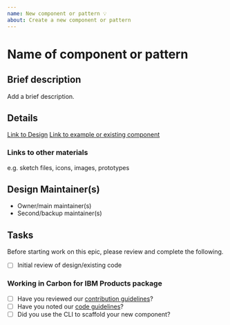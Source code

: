 ```yaml
---
name: New component or pattern 💡
about: Create a new component or pattern
---
```


# Name of component or pattern

## Brief description

Add a brief description.

## Details

[Link to Design]() [Link to example or existing component]()

### Links to other materials

e.g. sketch files, icons, images, prototypes

## Design Maintainer(s)

- Owner/main maintainer(s)
- Second/backup maintainer(s)

## Tasks

Before starting work on this epic, please review and complete the following.

- [ ] Initial review of design/existing code

### Working in Carbon for IBM Products package

- [ ] Have you reviewed our
      [contribution guidelines](https://github.com/carbon-design-system/ibm-products/blob/master/.github/CONTRIBUTING.md)?
- [ ] Have you noted our
      [code guidelines](https://github.com/carbon-design-system/ibm-products/blob/master/docs/CODE_GUIDELINES.md)?
- [ ] Did you use the CLI to scaffold your new component?
